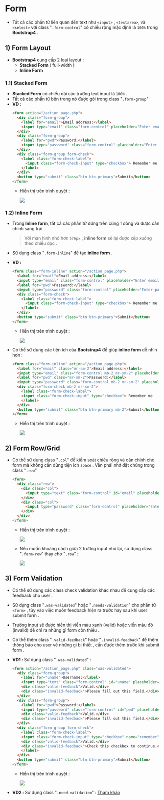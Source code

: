 # Form
- Tất cả các phần tử liên quan đến text như `<input>` , `<textarea>`, và `<select>` với class "`.form-control`" có chiều rộng mặc định là `100%` trong **Bootstrap4** .
## **1) Form Layout**
- **Bootstrap4** cung cấp 2 loại layout :
    - **Stacked Form** ( full-width )
    - **Inline Form**
### **1.1) Stacked Form**
- **Stacked Form** có chiều dài các trường text input là `100%` .
- Tất cả các phần tử bên trong nó được gói trong class "`.form-group`"
- **VD :**
    ```html
    <form action="/action_page.php">
      <div class="form-group">
        <label for="email">Email address:</label>
        <input type="email" class="form-control" placeholder="Enter email" id="email">
      </div>
      <div class="form-group">
        <label for="pwd">Password:</label>
        <input type="password" class="form-control" placeholder="Enter password" id="pwd">
      </div>
      <div class="form-group form-check">
        <label class="form-check-label">
          <input class="form-check-input" type="checkbox"> Remember me
        </label>
      </div>
      <button type="submit" class="btn btn-primary">Submit</button>
    </form>
    ```
    - Hiển thị trên trình duyệt :

        <img src=https://i.imgur.com/jSD59bc.png>

### **1.2) Inline Form**
- Trong **Inline form**, tất cả các phần tử đứng trên cùng 1 dòng và được cân chỉnh sang trái .
    > Với màn hình nhỏ hơn `576px` , **inline form** sẽ lại được xếp xuống theo chiều dọc .
- Sử dụng class "`.form-inline`" để tạo **inline form** .
- **VD :**
    ```html
    <form class="form-inline" action="/action_page.php">
      <label for="email">Email address:</label>
      <input type="email" class="form-control" placeholder="Enter email" id="email">
      <label for="pwd">Password:</label>
      <input type="password" class="form-control" placeholder="Enter password" id="pwd">
      <div class="form-check">
        <label class="form-check-label">
          <input class="form-check-input" type="checkbox"> Remember me
        </label>
      </div>
      <button type="submit" class="btn btn-primary">Submit</button>
    </form>
    ```
    - Hiển thị trên trình duyệt :

        <img src=https://i.imgur.com/A7XEe6Y.png>

- Có thể sử dụng các tiện ích của **Bootstrap4** để giúp **inline form** dễ nhìn hơn :
    ```html
    <form class="form-inline" action="/action_page.php">
      <label for="email" class="mr-sm-2">Email address:</label>
      <input type="email" class="form-control mb-2 mr-sm-2" placeholder="Enter email" id="email">
      <label for="pwd" class="mr-sm-2">Password:</label>
      <input type="password" class="form-control mb-2 mr-sm-2" placeholder="Enter password" id="pwd">
      <div class="form-check mb-2 mr-sm-2">
        <label class="form-check-label">
        <input class="form-check-input" type="checkbox"> Remember me
        </label>
      </div>
      <button type="submit" class="btn btn-primary mb-2">Submit</button>
    </form>
    ```
    - Hiển thị trên trình duyệt :
        
        <img src=https://i.imgur.com/dtRNrcD.png>

## **2) Form Row/Grid**
- Có thể sử dụng class "`.col`" để kiểm soát chiều rộng và căn chỉnh cho form mà không cần dùng tiện ích `space` . Vẫn phải nhớ đặt chúng trong class "`.row`"
    ```html
    <form>
      <div class="row">
        <div class="col">
          <input type="text" class="form-control" id="email" placeholder="Enter email" name="email">
        </div>
        <div class="col">
          <input type="password" class="form-control" placeholder="Enter password" name="pswd">
        </div>
      </div>
    </form>
    ```
    - Hiển thị trên trình duyệt :

        <img src=https://i.imgur.com/CZBqb1R.png>

    - Nếu muốn khoảng cách giữa 2 trường input nhỏ lại, sử dụng class "`.form-row`" thay cho "`.row`" :

        <img src=https://i.imgur.com/sQvYDvI.png>

## **3) Form Validation**
- Có thể sử dụng các class check validation khác nhau để cung cấp các feedback cho user .
- Sử dụng class "`.was-validated`" hoặc "`.needs-validation`" cho phần tử `<form>` , tùy vào việc muốn feedback hiện ra trước hay sau khi user submit form .
- Trường input sẽ được hiển thị viền màu xanh (valid) hoặc viền màu đỏ (invalid) để chỉ ra những gì form còn thiếu .
- Có thể thêm class "`.valid-feedback`" hoặc "`.invalid-feedback`" để thêm thông báo cho user về những gì bị thiết , cần được thêm trước khi submit form .
- **VD1 :** Sử dụng class "`.was-validated`" :
    ```html
    <form action="/action_page.php" class="was-validated">
      <div class="form-group">
        <label for="uname">Username:</label>
        <input type="text" class="form-control" id="uname" placeholder="Enter username" name="uname" required>
        <div class="valid-feedback">Valid.</div>
        <div class="invalid-feedback">Please fill out this field.</div>
      </div>
      <div class="form-group">
        <label for="pwd">Password:</label>
        <input type="password" class="form-control" id="pwd" placeholder="Enter password" name="pswd" required>
        <div class="valid-feedback">Valid.</div>
        <div class="invalid-feedback">Please fill out this field.</div>
      </div>
      <div class="form-group form-check">
        <label class="form-check-label">
        <input class="form-check-input" type="checkbox" name="remember" required> I agree on blabla.
        <div class="valid-feedback">Valid.</div>
        <div class="invalid-feedback">Check this checkbox to continue.</div>
        </label>
      </div>
      <button type="submit" class="btn btn-primary">Submit</button>
    </form>
    ```
    - Hiển thị trên trình duyệt :

        <img src=https://i.imgur.com/5WFmSSP.png>

- **VD2 :** Sử dụng class "`.need-validation`" :
    [Tham khảo](https://www.w3schools.com/bootstrap4/tryit.asp?filename=trybs_form_validation_needs&stacked=h)



